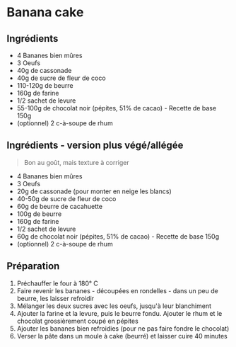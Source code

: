 # Banana cake

## Ingrédients

- 4 Bananes bien mûres
- 3 Oeufs
- 40g de cassonade
- 40g de sucre de fleur de coco
- 110-120g de beurre
- 160g de farine
- 1/2 sachet de levure
- 55-100g de chocolat noir (pépites, 51% de cacao) - Recette de base 150g 
- (optionnel) 2 c-à-soupe de rhum

## Ingrédients - version plus végé/allégée
> Bon au goût, mais texture à corriger

- 4 Bananes bien mûres
- 3 Oeufs
- 20g de cassonade (pour monter en neige les blancs)
- 40-50g de sucre de fleur de coco
- 60g de beurre de cacahuette
- 100g de beurre
- 160g de farine
- 1/2 sachet de levure
- 60g de chocolat noir (pépites, 51% de cacao) - Recette de base 150g 
- (optionnel) 2 c-à-soupe de rhum

## Préparation

1. Préchauffer le four à 180° C
2. Faire revenir les bananes - découpées en rondelles - dans un peu de beurre, les laisser refroidir
3. Mélanger les deux sucres avec les oeufs, jusqu'à leur blanchiment
4. Ajouter la farine et la levure, puis le beurre fondu. Ajouter le rhum et le chocolat grossièrement coupé en pépites
5. Ajouter les bananes bien refroidies (pour ne pas faire fondre le chocolat)
6. Verser la pâte dans un moule à cake (beurré) et laisser cuire 40 minutes

